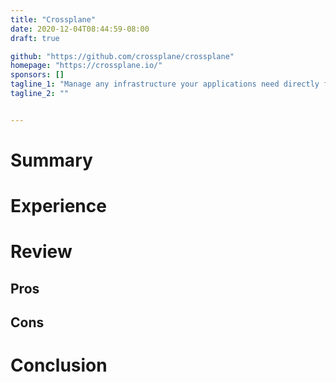 ```yaml
---
title: "Crossplane"
date: 2020-12-04T08:44:59-08:00
draft: true

github: "https://github.com/crossplane/crossplane"
homepage: "https://crossplane.io/"
sponsors: []
tagline_1: "Manage any infrastructure your applications need directly from Kubernetes"
tagline_2: ""


---
```


# Summary

# Experience

# Review

## Pros

## Cons

# Conclusion